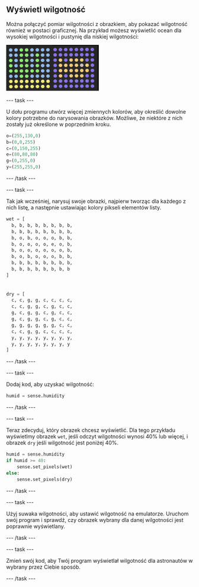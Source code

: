 ## Wyświetl wilgotność

Można połączyć pomiar wilgotności z obrazkiem, aby pokazać wilgotność również w postaci graficznej. Na przykład możesz wyświetlić ocean dla wysokiej wilgotności i pustynię dla niskiej wilgotności:

![Mokro i sucho](images/wet-dry.png)

--- task ---

U dołu programu utwórz więcej zmiennych kolorów, aby określić dowolne kolory potrzebne do narysowania obrazków. Możliwe, że niektóre z nich zostały już określone w poprzednim kroku.

```python
o=(255,130,0)
b=(0,0,255)
c=(0,150,255)
e=(80,80,80)
g=(0,255,0)
y=(255,255,0)
```

--- /task ---

--- task ---

Tak jak wcześniej, narysuj swoje obrazki, najpierw tworząc dla każdego z nich listę, a następnie ustawiając kolory pikseli elementów listy.

```python
wet = [
  b, b, b, b, b, b, b, b,
  b, b, b, b, b, b, b, b,
  b, o, b, o, o, o, b, b,
  b, o, o, o, o, e, o, b,
  b, o, o, o, o, o, o, b,
  b, o, b, o, o, o, b, b,
  b, b, b, b, b, b, b, b,
  b, b, b, b, b, b, b, b
]


dry = [
  c, c, g, g, c, c, c, c,
  c, c, g, g, c, g, c, c,
  g, c, g, g, c, g, c, c,
  g, c, g, g, c, g, c, c,
  g, g, g, g, g, g, c, c,
  c, c, g, g, c, c, c, c,
  y, y, y, y, y, y, y, y,
  y, y, y, y, y, y, y, y
]
```

--- /task ---

--- task ---

Dodaj kod, aby uzyskać wilgotność:

```python
humid = sense.humidity
```

--- /task ---

--- task ---

Teraz zdecyduj, który obrazek chcesz wyświetlić. Dla tego przykładu wyświetlmy obrazek `wet`, jeśli odczyt wilgotności wynosi 40% lub więcej, i obrazek `dry` jeśli wilgotność jest poniżej 40%.

```python
humid = sense.humidity
if humid >= 40:
    sense.set_pixels(wet)
else:
    sense.set_pixels(dry)
```

--- /task ---

--- task ---

Użyj suwaka wilgotności, aby ustawić wilgotność na emulatorze. Uruchom swój program i sprawdź, czy obrazek wybrany dla danej wilgotności jest poprawnie wyświetlany.

--- /task ---

--- task ---

Zmień swój kod, aby Twój program wyświetlał wilgotność dla astronautów w wybrany przez Ciebie sposób.

--- /task ---